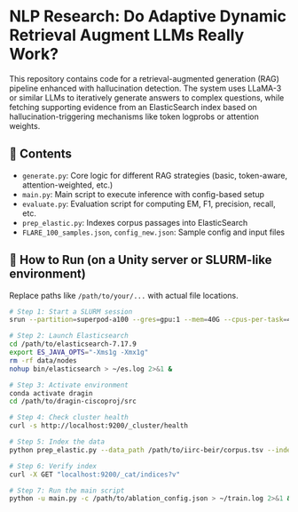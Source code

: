 # NLP Research: Do Adaptive Dynamic Retrieval Augment LLMs Really Work?
This repository contains code for a retrieval-augmented generation (RAG) pipeline enhanced with hallucination detection. The system uses LLaMA-3 or similar LLMs to iteratively generate answers to complex questions, while fetching supporting evidence from an ElasticSearch index based on hallucination-triggering mechanisms like token logprobs or attention weights.

## 📁 Contents

- `generate.py`: Core logic for different RAG strategies (basic, token-aware, attention-weighted, etc.)
- `main.py`: Main script to execute inference with config-based setup
- `evaluate.py`: Evaluation script for computing EM, F1, precision, recall, etc.
- `prep_elastic.py`: Indexes corpus passages into ElasticSearch
- `FLARE_100_samples.json`, `config_new.json`: Sample config and input files

## 🚀 How to Run (on a Unity server or SLURM-like environment)

Replace paths like `/path/to/your/...` with actual file locations.

```bash
# Step 1: Start a SLURM session
srun --partition=superpod-a100 --gres=gpu:1 --mem=40G --cpus-per-task=4 --time=04:00:00 --pty bash

# Step 2: Launch Elasticsearch
cd /path/to/elasticsearch-7.17.9
export ES_JAVA_OPTS="-Xms1g -Xmx1g"
rm -rf data/nodes
nohup bin/elasticsearch > ~/es.log 2>&1 &

# Step 3: Activate environment
conda activate dragin
cd /path/to/dragin-ciscoproj/src

# Step 4: Check cluster health
curl -s http://localhost:9200/_cluster/health

# Step 5: Index the data
python prep_elastic.py --data_path /path/to/iirc-beir/corpus.tsv --index_name iirc

# Step 6: Verify index
curl -X GET "localhost:9200/_cat/indices?v"

# Step 7: Run the main script
python -u main.py -c /path/to/ablation_config.json > ~/train.log 2>&1 &
